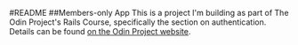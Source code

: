 #README
##Members-only App
This is a project I'm building as part of The Odin Project's Rails Course, specifically the section on authentication. Details can be found [on the Odin Project website](http://www.theodinproject.com/ruby-on-rails/authentication).
